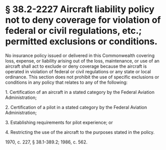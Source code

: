 # § 38.2-2227 Aircraft liability policy not to deny coverage for violation of federal or civil regulations, etc.; permitted exclusions or conditions.

<p>No insurance policy issued or delivered in this Commonwealth covering loss, expense, or liability arising out of the loss, maintenance, or use of an aircraft shall act to exclude or deny coverage because the aircraft is operated in violation of federal or civil regulations or any state or local ordinance. This section does not prohibit the use of specific exclusions or conditions in any policy that relates to any of the following:</p><p>1. Certification of an aircraft in a stated category by the Federal Aviation Administration;</p><p>2. Certification of a pilot in a stated category by the Federal Aviation Administration;</p><p>3. Establishing requirements for pilot experience; or</p><p>4. Restricting the use of the aircraft to the purposes stated in the policy.</p><p>1970, c. 227, § 38.1-389.2; 1986, c. 562.</p>
